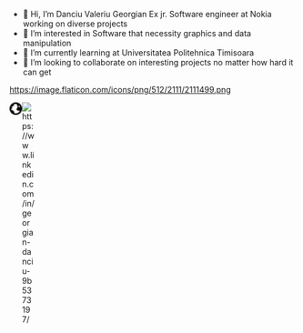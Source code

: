 - 👋 Hi, I’m Danciu Valeriu Georgian
     Ex jr. Software engineer at Nokia working on diverse projects
- 👀 I’m interested in Software that necessity graphics and data manipulation
- 🌱 I’m currently learning at Universitatea Politehnica Timisoara
- 💞️ I’m looking to collaborate on interesting projects no matter how hard it can get

https://image.flaticon.com/icons/png/512/2111/2111499.png

<a href="https://www.youtube.com/watch?v=uL-qG9x1uXA">
     <img align="left" alt="https://www.youtube.com/watch?v=uL-qG9x1uXA" width="22px" src="https://raw.githubusercontent.com/iconic/open-iconic/master/svg/globe.svg" style="max-        width:100%;">
</a>
<a href="https://www.linkedin.com/in/georgian-danciu-9b5373197/">
     <img align="left" alt="https://www.linkedin.com/in/georgian-danciu-9b5373197/" width="22px" src="https://image.flaticon.com/icons/png/512/2111/2111499.png" style="max-        width:100%;">
</a>


